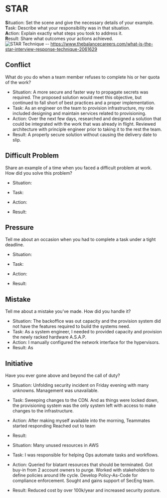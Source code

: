 # STAR
**S**ituation: Set the scene and give the necessary details of your example.\
**T**ask: Describe what your responsibility was in that situation.\
**A**ction: Explain exactly what steps you took to address it.\
**R**esult: Share what outcomes your actions achieved.\
![STAR Technique](https://www.thebalancecareers.com/thmb/6_e4fjHn1jx5FqkKPgBZ_Tq6gm8=/3000x0/filters:no_upscale():max_bytes(150000):strip_icc():format(webp)/behavioral-job-interview-questions-2061629_round2-5b4f594846e0fb005b443466.png) -- https://www.thebalancecareers.com/what-is-the-star-interview-response-technique-2061629

## Conflict
What do you do when a team member refuses to complete his or her quota of the work?
* Situation:
   A more secure and faster way to propagate secrets was required. The proposed solution would meet this objective, but continued to fall short of best practices and a proper implementation.
* Task:
   As an engineer on the team to provision infrastructure, my role included designing and maintain services related to provisioning.
* Action:
   Over the next few days, researched and designed a solution that could be integrated with the work that was already in flight. Reviewed architecture with principle engineer prior to taking it to the rest the team.
* Result:
   A properly secure solution without causing the delivery date to slip.
## Difficult Problem
Share an example of a time when you faced a difficult problem at work. How did you solve this problem?
* Situation:
   
* Task:
   
* Action:
   
* Result:
   
## Pressure
Tell me about an occasion when you had to complete a task under a tight deadline.
* Situation:
   
* Task:
   
* Action:
   
* Result:
   
## Mistake
Tell me about a mistake you’ve made. How did you handle it?
* Situation:
   The backoffice was out capacity and the provision system did not have the features required to build the systems need.
* Task:
   As a system engineer, I needed to provided capacity and provision the newly racked hardware A.S.A.P.
* Action:
  I manually configured the network interface for the hypervisors. 
* Result:
   As 
## Initiative
Have you ever gone above and beyond the call of duty?
* Situation:
   Unfolding security incident on Friday evening with many unknowns. Management was unavailable.
* Task:
   Sweeping changes to the CDN. And as things were locked down, the provisioning system was the only system left with access to make changes to the infrastructure.
* Action:
   After making myself available into the morning, Teammates started responding Reached out to team
* Result:
   
* Situation:
   Many unused resources in AWS
* Task:
   I was responsible for helping Ops automate tasks and workflows.
* Action:
   Queried for blatant resources that should be terminated. Got buy-in from 2 account owners to purge. Worked with stakeholders to define policies around life cycle. Develop Policy-As-Code for compliance enforcement. Sought and gains support of SecEng team.
* Result:
   Reduced cost by over 100k/year and increased security posture.
   
<!--stackedit_data:
eyJoaXN0b3J5IjpbNTc0NDIxMDk4LDM0NzQ1MTc1NSwtODkwMz
M2NjQxLC0xOTgwOTgzMDU2LC0yMTExNzM0MzIzXX0=
-->